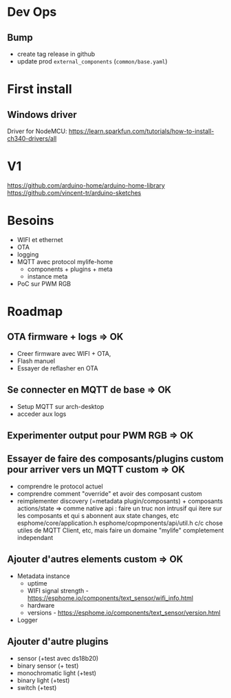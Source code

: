 # Dev Ops

## Bump
- create tag release in github
- update prod `external_components` (`common/base.yaml`)

# First install

## Windows driver

Driver for NodeMCU: https://learn.sparkfun.com/tutorials/how-to-install-ch340-drivers/all

# V1

https://github.com/arduino-home/arduino-home-library
https://github.com/vincent-tr/arduino-sketches

# Besoins

- WIFI et ethernet
- OTA
- logging
- MQTT avec protocol mylife-home
  - components + plugins + meta
  - instance meta
- PoC sur PWM RGB

# Roadmap

## OTA firmware + logs => OK

- Creer firmware avec WIFI + OTA,
- Flash manuel
- Essayer de reflasher en OTA

## Se connecter en MQTT de base => OK

- Setup MQTT sur arch-desktop
- acceder aux logs

## Experimenter output pour PWM RGB => OK

## Essayer de faire des composants/plugins custom pour arriver vers un MQTT custom => OK
- comprendre le protocol actuel
- comprendre comment "override" et avoir des composant custom
- reimplementer discovery (=metadata plugin/composants) + composants actions/state
=> comme native api : faire un truc non intrusif qui itere sur les composants et qui s abonnent aux state changes, etc 
    esphome/core/application.h
    esphome/copmponents/api/util.h
   c/c chose utiles de MQTT Client, etc, mais faire un domaine "mylife" completement independant

## Ajouter d'autres elements custom => OK
- Metadata instance
  - uptime
  - WIFI signal strength - https://esphome.io/components/text_sensor/wifi_info.html
  - hardware
  - versions - https://esphome.io/components/text_sensor/version.html
- Logger

## Ajouter d'autre plugins

- sensor (+test avec ds18b20)
- binary sensor (+ test)
- monochromatic light (+test)
- binary light (+test)
- switch (+test)
